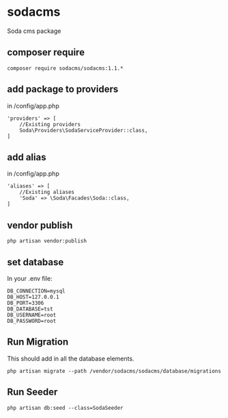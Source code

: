 # sodacms
Soda cms package

## composer require
```
composer require sodacms/sodacms:1.1.*
```

## add package to providers
in /config/app.php
```
'providers' => [
    //Existing providers
    Soda\Providers\SodaServiceProvider::class,
]
```

## add alias
in /config/app.php
```
'aliases' => [
    //Existing aliases
    'Soda' => \Soda\Facades\Soda::class,
]
```

## vendor publish
```
php artisan vendor:publish
```


## set database
In your .env file:
```
DB_CONNECTION=mysql
DB_HOST=127.0.0.1
DB_PORT=3306
DB_DATABASE=tst
DB_USERNAME=root
DB_PASSWORD=root
```

## Run Migration
This should add in all the database elements.
```
php artisan migrate --path /vendor/sodacms/sodacms/database/migrations
```

## Run Seeder
```
php artisan db:seed --class=SodaSeeder
```

